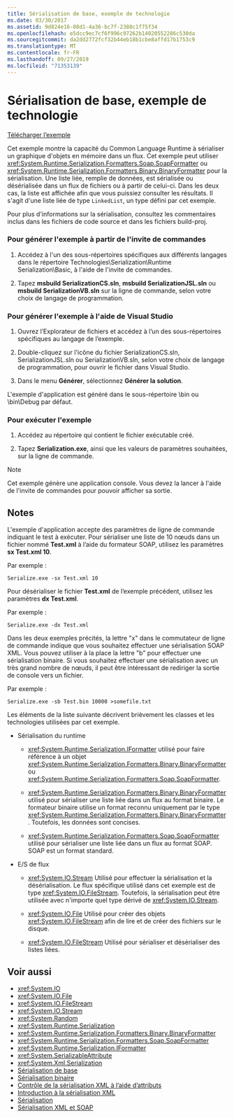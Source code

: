 ```yaml
---
title: Sérialisation de base, exemple de technologie
ms.date: 03/30/2017
ms.assetid: 9d824e16-08d1-4a36-bc7f-2388c1f75f34
ms.openlocfilehash: e5dcc9ec7cf6f996c97262b14020552286c530da
ms.sourcegitcommit: da2dd2772fcf32b44eb18b1cbe8affd17b1753c9
ms.translationtype: MT
ms.contentlocale: fr-FR
ms.lasthandoff: 09/27/2019
ms.locfileid: "71353139"
---
```

# <a name="basic-serialization-technology-sample"></a>Sérialisation de base, exemple de technologie

[Télécharger l’exemple](https://download.microsoft.com/download/4/7/B/47B2164C-E780-4B10-8DE4-2CB5B886E0A6/Technologies/Serialization/Runtime%20Serialization/Basic.zip.exe)

Cet exemple montre la capacité du Common Language Runtime à sérialiser un graphique d'objets en mémoire dans un flux. Cet exemple peut utiliser <xref:System.Runtime.Serialization.Formatters.Soap.SoapFormatter> ou <xref:System.Runtime.Serialization.Formatters.Binary.BinaryFormatter> pour la sérialisation. Une liste liée, remplie de données, est sérialisée ou désérialisée dans un flux de fichiers ou à partir de celui-ci. Dans les deux cas, la liste est affichée afin que vous puissiez consulter les résultats. Il s'agit d'une liste liée de type `LinkedList`, un type défini par cet exemple.

Pour plus d'informations sur la sérialisation, consultez les commentaires inclus dans les fichiers de code source et dans les fichiers build-proj.

### <a name="to-build-the-sample-using-the-command-prompt"></a>Pour générer l'exemple à partir de l'invite de commandes

1. Accédez à l'un des sous-répertoires spécifiques aux différents langages dans le répertoire Technologies\Serialization\Runtime Serialization\Basic, à l'aide de l'invite de commandes.

2. Tapez **msbuild SerializationCS.sln**, **msbuild SerializationJSL.sln** ou **msbuild SerializationVB.sln** sur la ligne de commande, selon votre choix de langage de programmation.

### <a name="to-build-the-sample-using-visual-studio"></a>Pour générer l'exemple à l'aide de Visual Studio

1. Ouvrez l’Explorateur de fichiers et accédez à l’un des sous-répertoires spécifiques au langage de l’exemple.

2. Double-cliquez sur l'icône du fichier SerializationCS.sln, SerializationJSL.sln ou SerializationVB.sln, selon votre choix de langage de programmation, pour ouvrir le fichier dans Visual Studio.

3. Dans le menu **Générer**, sélectionnez **Générer la solution**.

 L'exemple d'application est généré dans le sous-répertoire \bin ou \bin\Debug par défaut.

### <a name="to-run-the-sample"></a>Pour exécuter l'exemple

1. Accédez au répertoire qui contient le fichier exécutable créé.

2. Tapez **Serialization.exe**, ainsi que les valeurs de paramètres souhaitées, sur la ligne de commande.

  > [!NOTE]
  > Cet exemple génère une application console. Vous devez la lancer à l'aide de l'invite de commandes pour pouvoir afficher sa sortie.

## <a name="remarks"></a>Notes

L'exemple d'application accepte des paramètres de ligne de commande indiquant le test à exécuter. Pour sérialiser une liste de 10 nœuds dans un fichier nommé **Test.xml** à l’aide du formateur SOAP, utilisez les paramètres **sx Test.xml 10**.

Par exemple :

```console
Serialize.exe -sx Test.xml 10
```

Pour désérialiser le fichier **Test.xml** de l’exemple précédent, utilisez les paramètres **dx Test.xml**.

Par exemple :

```console
Serialize.exe -dx Test.xml
```

Dans les deux exemples précités, la lettre "x" dans le commutateur de ligne de commande indique que vous souhaitez effectuer une sérialisation SOAP XML. Vous pouvez utiliser à la place la lettre "b" pour effectuer une sérialisation binaire. Si vous souhaitez effectuer une sérialisation avec un très grand nombre de nœuds, il peut être intéressant de rediriger la sortie de console vers un fichier.

Par exemple :

```console
Serialize.exe -sb Test.bin 10000 >somefile.txt
```

Les éléments de la liste suivante décrivent brièvement les classes et les technologies utilisées par cet exemple.

- Sérialisation du runtime

  - <xref:System.Runtime.Serialization.IFormatter> utilisé pour faire référence à un objet <xref:System.Runtime.Serialization.Formatters.Binary.BinaryFormatter> ou <xref:System.Runtime.Serialization.Formatters.Soap.SoapFormatter>.

  - <xref:System.Runtime.Serialization.Formatters.Binary.BinaryFormatter> utilisé pour sérialiser une liste liée dans un flux au format binaire. Le formateur binaire utilise un format reconnu uniquement par le type <xref:System.Runtime.Serialization.Formatters.Binary.BinaryFormatter>. Toutefois, les données sont concises.

  - <xref:System.Runtime.Serialization.Formatters.Soap.SoapFormatter> utilisé pour sérialiser une liste liée dans un flux au format SOAP. SOAP est un format standard.

- E/S de flux

  - <xref:System.IO.Stream> Utilisé pour effectuer la sérialisation et la désérialisation. Le flux spécifique utilisé dans cet exemple est de type <xref:System.IO.FileStream>. Toutefois, la sérialisation peut être utilisée avec n'importe quel type dérivé de <xref:System.IO.Stream>.

  - <xref:System.IO.File> Utilisé pour créer des objets <xref:System.IO.FileStream> afin de lire et de créer des fichiers sur le disque.

  - <xref:System.IO.FileStream> Utilisé pour sérialiser et désérialiser des listes liées.

## <a name="see-also"></a>Voir aussi

- <xref:System.IO>
- <xref:System.IO.File>
- <xref:System.IO.FileStream>
- <xref:System.IO.Stream>
- <xref:System.Random>
- <xref:System.Runtime.Serialization>
- <xref:System.Runtime.Serialization.Formatters.Binary.BinaryFormatter>
- <xref:System.Runtime.Serialization.Formatters.Soap.SoapFormatter>
- <xref:System.Runtime.Serialization.IFormatter>
- <xref:System.SerializableAttribute>
- <xref:System.Xml.Serialization>
- [Sérialisation de base](../../../docs/standard/serialization/basic-serialization.md)
- [Sérialisation binaire](../../../docs/standard/serialization/binary-serialization.md)
- [Contrôle de la sérialisation XML à l’aide d’attributs](../../../docs/standard/serialization/controlling-xml-serialization-using-attributes.md)
- [Introduction à la sérialisation XML](../../../docs/standard/serialization/introducing-xml-serialization.md)
- [Sérialisation](../../../docs/standard/serialization/index.md)
- [Sérialisation XML et SOAP](../../../docs/standard/serialization/xml-and-soap-serialization.md)
